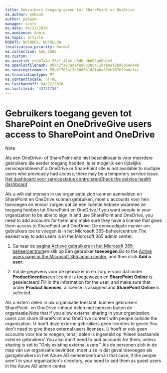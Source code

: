 ```yaml
---
title: Gebruikers toegang geven tot SharePoint en OneDrive
ms.author: pebaum
author: pebaum
manager: scotv
ms.date: 04/21/2020
ms.audience: Admin
ms.topic: article
ROBOTS: NOINDEX, NOFOLLOW
localization_priority: Normal
ms.collection: Adm_O365
ms.custom: ''
ms.assetid: cebb7a4a-33e1-474e-a5d0-dbd02a80b1e9
ms.openlocfilehash: 0bdc2fa97ad1fe8b3280411babaaf2bd685a644d
ms.sourcegitcommit: 55eff703a17e500681d8fa6a87eb067019ade3cc
ms.translationtype: MT
ms.contentlocale: nl-NL
ms.lasthandoff: 04/22/2020
ms.locfileid: "43721736"
---
```

# <a name="give-users-access-to-sharepoint-and-onedrive"></a><span data-ttu-id="a2992-102">Gebruikers toegang geven tot SharePoint en OneDrive</span><span class="sxs-lookup"><span data-stu-id="a2992-102">Give users access to SharePoint and OneDrive</span></span>

> [!NOTE]
> <span data-ttu-id="a2992-103">Als een OneDrive- of SharePoint-site niet beschikbaar is voor meerdere gebruikers die eerder toegang hadden, is er mogelijk een tijdelijke serviceprobleem.</span><span class="sxs-lookup"><span data-stu-id="a2992-103">If a OneDrive or SharePoint site is not available to multiple users who previously had access, there may be a temporary service issue.</span></span> [<span data-ttu-id="a2992-104">Het dashboard voor servicestatus controleren</span><span class="sxs-lookup"><span data-stu-id="a2992-104">Check the service health dashboard</span></span>](https://portal.office.com/adminportal/home#/servicehealth)
  
<span data-ttu-id="a2992-105">Als u wilt dat mensen in uw organisatie zich kunnen aanmelden en SharePoint en OneDrive kunnen gebruiken, moet u accounts voor hen toevoegen en ervoor zorgen dat ze een licentie hebben waarmee ze toegang hebben tot SharePoint en OneDrive.</span><span class="sxs-lookup"><span data-stu-id="a2992-105">If you want people in your organization to be able to sign in and use SharePoint and OneDrive, you need to add accounts for them and make sure they have a license that gives them access to SharePoint and OneDrive.</span></span> <span data-ttu-id="a2992-106">De eenvoudigste manier om gebruikers toe te voegen is in het Microsoft 365-beheercentrum.</span><span class="sxs-lookup"><span data-stu-id="a2992-106">The easiest way to add users is in the Microsoft 365 admin center.</span></span>
  
1. <span data-ttu-id="a2992-107">Ga naar de [pagina Actieve gebruikers in het Microsoft 365-beheercentrum](https://portal.office.com/adminportal/home#/users)en klik op Een gebruiker **toevoegen**.</span><span class="sxs-lookup"><span data-stu-id="a2992-107">Go to the [Active users page in the Microsoft 365 admin center](https://portal.office.com/adminportal/home#/users), and then click **Add a user**.</span></span>
    
2. <span data-ttu-id="a2992-108">Vul de gegevens voor de gebruiker in en zorg ervoor dat onder **Productlicenties**een licentie is toegewezen en **SharePoint Online** is geselecteerd.</span><span class="sxs-lookup"><span data-stu-id="a2992-108">Fill in the information for the user, and make sure that under **Product licenses**, a license is assigned and **SharePoint Online** is selected.</span></span> 
    
<span data-ttu-id="a2992-109">Als u extern delen in uw organisatie toestaat, kunnen gebruikers SharePoint- en OneDrive-inhoud delen met mensen buiten de organisatie.</span><span class="sxs-lookup"><span data-stu-id="a2992-109">Note that if you allow external sharing in your organization, users can share SharePoint and OneDrive content with people outside the organization.</span></span> <span data-ttu-id="a2992-110">U hoeft deze externe gebruikers geen licenties te geven.</span><span class="sxs-lookup"><span data-stu-id="a2992-110">You don't need to give these external users licenses.</span></span> <span data-ttu-id="a2992-111">U hoeft er ook geen accounts voor toe te voegen, tenzij delen is ingesteld op 'Alleen bestaande externe gebruikers'.</span><span class="sxs-lookup"><span data-stu-id="a2992-111">You also don't need to add accounts for them, unless sharing is set to "Only existing external users."</span></span> <span data-ttu-id="a2992-112">Als de personen zich in de map van uw organisatie bevinden, moet u ze in dat geval toevoegen als gastgebruikers in het Azure AD-beheercentrum.</span><span class="sxs-lookup"><span data-stu-id="a2992-112">In that case, if the people aren't in your organization's directory, you need to add them as guest users in the Azure AD admin center.</span></span>
  

